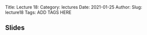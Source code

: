 Title: Lecture 18:
Category: lectures
Date: 2021-01-25
Author: 
Slug: lecture18
Tags: ADD TAGS HERE


## Slides
<!-- - [PDF | Lecture 1: Description]({attach}presentation/Lecture1_Data.pdf) -->